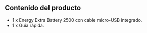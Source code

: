 ## Contenido del producto

* 1 x Energy Extra Battery 2500 con cable micro-USB integrado.
* 1 x Guía rápida.
